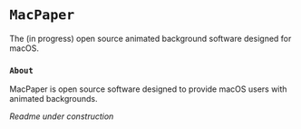 # `MacPaper`
The (in progress) open source animated background software designed for macOS.

### `About`
MacPaper is open source software designed to provide macOS users with animated backgrounds.

*Readme under construction*
